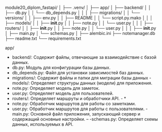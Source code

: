 module20_diplom_fastapi/
│
├── .venv/
│
├── app/
│   ├── backend/
│   │   ├── db.py
│   │   └── db_depends.py
│   │
│   ├── migrations/
│   │   └── versions/
│   │       ├── env.py
│   │       ├── README
│   │       └── script.py.mako
│   │
│   ├── models/
│   │   ├── __init__.py
│   │   ├── note.py
│   │   └── user.py
│   │
│   ├── routers/
│   │   ├── __init__.py
│   │   ├── note.py
│   │   └── user.py
│   │
│   ├── __init__.py
│   ├── main.py
│   └── schemas.py
│
├── alembic.ini
├── notemanager.db
├── readme.txt
└── requirements.txt

app/
- backend/: Содержит файлы, отвечающие за взаимодействие с базой данных.
 - db.py: Модуль для конфигурации базы данных.
 - db_depends.py: Файл для установки зависимостей баз данных. 
- migrations/: Содержит файлы и папки для миграции базы данных
-models/: Определяет структуры данных (модели) для приложения. 
- note.py: Определяет модель для заметок.
 - user.py: Определяет модель для пользователей.
 - routers/: Определяет маршруты и обработчики API. - *
- note.py: Обработчик маршрутов для работы со заметками. 
- user.py: Обработчик маршрутов для работы с пользователями. 
-main.py: Основной файл приложения, запускающий сервер и содержащий основные настройки. – 
-schemas.py: Определяет схемы  данных, используемых в API.
